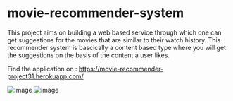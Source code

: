 # movie-recommender-system
This project aims on building a web based service through which one can get suggestions for the movies that are similar to their watch history. This recommender system is bascically a content based type where you will get the suggestions on the basis of the content a user likes.

Find the application on : https://movie-recommender-project31.herokuapp.com/

![image](https://user-images.githubusercontent.com/82857542/128158190-13f45d64-7f78-4cd0-89d0-fcab2dd587f9.png)
![image](https://user-images.githubusercontent.com/82857542/128158203-3776a04a-5580-41f9-ae79-513e6c857550.png)


